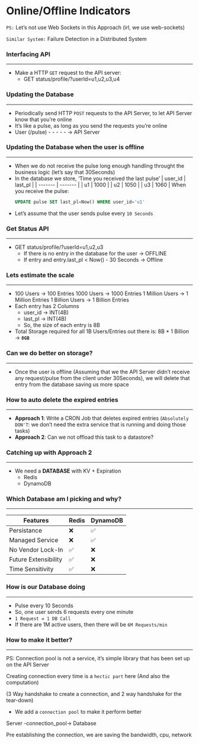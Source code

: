 # Online/Offline Indicators

`PS:` Let’s not use Web Sockets in this Approach (irl, we use web-sockets)

`Similar System:` Failure Detection in a Distributed System

### Interfacing API

---

- Make a HTTP `GET` request to the API server:
  - GET status/profile/?userId=u1,u2,u3,u4

### Updating the Database

---

- Periodically send HTTP `POST` requests to the API Server, to let API Server know that you’re online
- It’s like a pulse, as long as you send the requests you’re online
- User (/pulse) - - - - - → API Server

### Updating the Database when the user is offline

---

- When we do not receive the pulse long enough handling throught the business logic (let’s say that 30Seconds)
- In the database we store, ‘Time you received the last pulse’
  | user_id | last_pl |
  | ------- | ------- |
  | u1 | 1000 |
  | u2 | 1050 |
  | u3 | 1060 |
  When you receive the pulse:
  ```sql
  UPDATE pulse SET last_pl=Now() WHERE user_id='u1'
  ```
- Let’s assume that the user sends pulse every `10 Seconds`

### Get Status API

---

- GET status/profile/?userId=u1,u2,u3
  - If there is no entry in the database for the user → OFFLINE
  - If entry and entry.last_pl < Now() - 30 Seconds → Offline

### Lets estimate the scale

---

- 100 Users → 100 Entries
  1000 Users → 1000 Entries
  1 Million Users → 1 Million Entries
  1 Billion Users → 1 Billion Entries
- Each entry has 2 Columns
  - user_id → INT(4B)
  - last_pl → INT(4B)
  - So, the size of each entry is 8B
- Total Storage required for all 1B Users/Entries out there is: 8B \* 1 Billion → **`8GB`**

### Can we do better on storage?

---

- Once the user is offline (Assuming that we the API Server didn’t receive any request/pulse from the client under 30Seconds), we will delete that entry from the database saving us more space

### How to auto delete the expired entries

---

- **Approach 1**: Write a CRON Job that deletes expired entries (`Absolutely DON'T`: we don’t need the extra service that is running and doing those tasks)
- **Approach 2**: Can we not offload this task to a datastore?

### Catching up with Approach 2

---

- We need a **DATABASE** with KV + Expiration
  - Redis
  - DynamoDB

### Which Database am I picking and why?

---

| Features             | Redis | DynamoDB |
| -------------------- | ----- | -------- |
| Persistance          | ❌    | ✅       |
| Managed Service      | ❌    | ✅       |
| No Vendor Lock-In    | ✅    | ❌       |
| Future Extensibility | ✅    | ❌       |
| Time Sensitivity     | ✅    | ❌       |

### How is our Database doing

---

- Pulse every 10 Seconds
- So, one user sends 6 requests every one minute
- `1 Request = 1 DB Call`
- If there are 1M active users, then there will be `6M Requests/min`

### How to make it better?

---

PS: Connection pool is not a service, it’s simple library that has been set up on the API Server

Creating connection every time is a `hectic part` here (And also the computation)

(3 Way handshake to create a connection, and 2 way handshake for the tear-down)

- We add a `connection pool` to make it perform better

Server -connection_pool→ Database

Pre establishing the connection, we are saving the bandwidth, cpu, network
